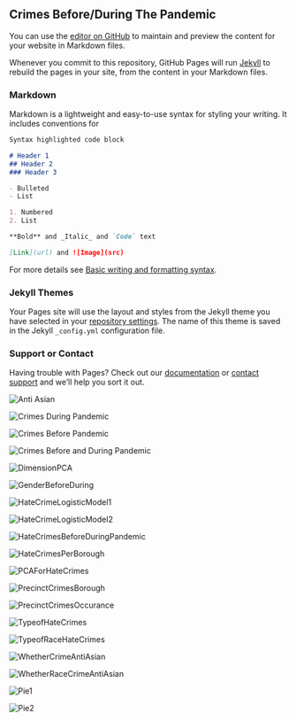 ## Crimes Before/During The Pandemic

You can use the [editor on GitHub](https://github.com/Stevenh825-git/Crimes-Before-During-Pandemic/edit/main/README.md) to maintain and preview the content for your website in Markdown files.

Whenever you commit to this repository, GitHub Pages will run [Jekyll](https://jekyllrb.com/) to rebuild the pages in your site, from the content in your Markdown files.

### Markdown

Markdown is a lightweight and easy-to-use syntax for styling your writing. It includes conventions for

```markdown
Syntax highlighted code block

# Header 1
## Header 2
### Header 3

- Bulleted
- List

1. Numbered
2. List

**Bold** and _Italic_ and `Code` text

[Link](url) and ![Image](src)
```

For more details see [Basic writing and formatting syntax](https://docs.github.com/en/github/writing-on-github/getting-started-with-writing-and-formatting-on-github/basic-writing-and-formatting-syntax).

### Jekyll Themes

Your Pages site will use the layout and styles from the Jekyll theme you have selected in your [repository settings](https://github.com/Stevenh825-git/Crimes-Before-During-Pandemic/settings/pages). The name of this theme is saved in the Jekyll `_config.yml` configuration file.

### Support or Contact

Having trouble with Pages? Check out our [documentation](https://docs.github.com/categories/github-pages-basics/) or [contact support](https://support.github.com/contact) and we’ll help you sort it out.

![Anti Asian](/Crimes-Before-During-Pandemic/assets/css/AntiAsian.png)

![Crimes During Pandemic](/Crimes-Before-During-Pandemic/assets/css/CrimesDuringPandemic.png)

![Crimes Before Pandemic](/Crimes-Before-During-Pandemic/assets/css/CrimesPrePandemic.png)

![Crimes Before and During Pandemic](/Crimes-Before-During-Pandemic/assets/css/CrimesPreDuringPandemic.png)

![DimensionPCA](/Crimes-Before-During-Pandemic/assets/css/DimensionsForPCA.png)

![GenderBeforeDuring](/Crimes-Before-During-Pandemic/assets/css/GenderBeforeDuring.png)

![HateCrimeLogisticModel1](/Crimes-Before-During-Pandemic/assets/css/HateCrimeLogisticModel1.png)

![HateCrimeLogisticModel2](/Crimes-Before-During-Pandemic/assets/css/HateCrimeLogisticModel2.png)

![HateCrimesBeforeDuringPandemic](/Crimes-Before-During-Pandemic/assets/css/HateCrimesBeforeDuringPandemic.png)

![HateCrimesPerBorough](/Crimes-Before-During-Pandemic/assets/css/HateCrimesPerBorough.png)

![PCAForHateCrimes](/Crimes-Before-During-Pandemic/assets/css/PCAForHateCrimes.png)

![PrecinctCrimesBorough](/Crimes-Before-During-Pandemic/assets/css/PrecinctCrimesBorough.png)

![PrecinctCrimesOccurance](/Crimes-Before-During-Pandemic/assets/css/PrecinctCrimesOccurance)

![TypeofHateCrimes](/Crimes-Before-During-Pandemic/assets/css/TypeofHateCrimes)

![TypeofRaceHateCrimes](/Crimes-Before-During-Pandemic/assets/css/TypeofRaceHateCrimes.png)

![WhetherCrimeAntiAsian](/Crimes-Before-During-Pandemic/assets/css/WhetherCrimeAntiAsian)

![WhetherRaceCrimeAntiAsian](/Crimes-Before-During-Pandemic/assets/css/WhetherRaceCrimeAntiAsian)

![Pie1](/Crimes-Before-During-Pandemic/assets/css/Pie1.png)

![Pie2](/Crimes-Before-During-Pandemic/assets/css/Pie2.png)


